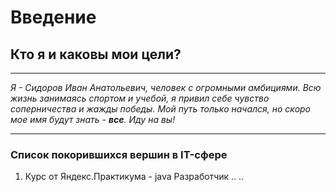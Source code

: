 # Введение


## Кто я и каковы мои цели?
---


*Я - Сидоров Иван Анатольевич, человек с огромными амбициями. Всю жизнь занимаясь спортом и учебой, я привил себе чувство соперничества и жажды победы. Мой путь только начался, но скоро мое имя будут знать - __все__. Иду на вы!*  


---
### Список покорившихся вершин в IT-сфере
1. Курс от Яндекс.Практикума - java Разработчик
..
..





